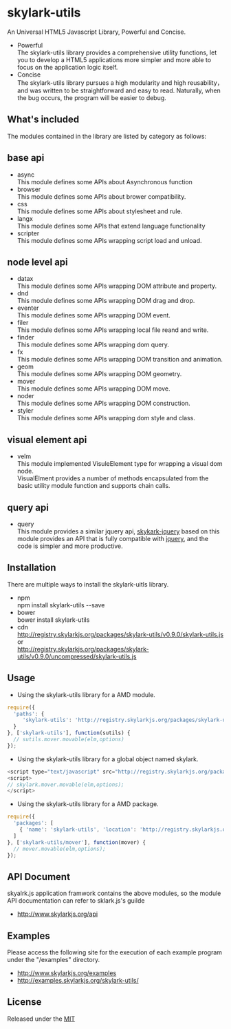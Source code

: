 # skylark-utils
An Universal HTML5 Javascript Library, Powerful and Concise.
- Powerful  
The skylark-utils library provides a comprehensive utility functions, let you to develop a HTML5 applications more simpler and more able to focus on the application logic itself.
- Concise  
The skylark-utils library pursues a high modularity and high reusability，and was written to be straightforward and easy to read. Naturally, when the bug occurs, the program will be easier to debug. 

## What's included
The modules contained in the library are listed by category as follows:

base api
-------------

- async  
This module defines some APIs about Asynchronous function
- browser  
This module defines some APIs about brower compatibility.
- css  
This module defines some APIs about stylesheet and rule.
- langx  
This module defines some APIs that extend language functionality
- scripter  
This module defines some APIs wrapping script load and unload.

node level api
----------------

- datax  
This module defines some APIs wrapping DOM attribute and property.
- dnd  
This module defines some APIs wrapping DOM drag and drop.
- eventer  
This module defines some APIs wrapping DOM event.
- filer  
This module defines some APIs wrapping local file reand and write.
- finder  
This module defines some APIs wrapping dom query.
- fx  
This module defines some APIs wrapping DOM transition and animation.
- geom  
This module defines some APIs wrapping DOM geometry.
- mover  
This module defines some APIs wrapping DOM move.
- noder  
This module defines some APIs wrapping DOM construction.
- styler  
This module defines some APIs wrapping dom style and class.

visual element api
-------------------
- velm  
This module implemented VisuleElement type for wrapping a visual dom node.  
VisualElment provides a number of methods encapsulated from the basic utility module function and supports chain calls.

query api
-------------

- query   
This module provides a similar jquery api,  [skykark-jquery](https://github.com/skylarkjs/skylark-jquery) based on this module provides an API that is fully compatible with [jquery](https://jquery.com/), and the code is simpler and more productive.


## Installation
There are multiple ways to install the skylark-uitls library. 
- npm  
npm install skylark-utils --save
- bower  
bower install skylark-utils
- cdn  
http://registry.skylarkjs.org/packages/skylark-utils/v0.9.0/skylark-utils.js    or  
http://registry.skylarkjs.org/packages/skylark-utils/v0.9.0/uncompressed/skylark-utils.js 

## Usage

- Using the skylark-utils library for a AMD module.  
```js
require({
  'paths': {
     'skylark-utils': 'http://registry.skylarkjs.org/packages/skylark-utils/v0.9.0/skylark-utils' 
  }
}, ['skylark-utils'], function(sutils) {
  // sutils.mover.movable(elm,options) 
});
```

- Using the skylark-utils library for a global object named skylark.  
```js
<script type="text/javascript" src="http://registry.skylarkjs.org/packages/skylark-utils/v0.9.0/skylark-utils.js"></script>
<script>
// skylark.mover.movable(elm,options);
</script>
```

- Using the skylark-utils library for a AMD package.  
```js
require({
  'packages': [
    { 'name': 'skylark-utils', 'location': 'http://registry.skylarkjs.org/packages/skylark-utils/v0.9.0/skylark-utils/' }
  ]
}, ['skylark-utils/mover'], function(mover) {
  // mover.movable(elm,options);
});
```

## API Document
skyalrk.js application framwork contains the above modules, so the module API documentation can refer to sklark.js's guilde

- http://www.skylarkjs.org/api

## Examples
Please access the following site for the execution of each example program under the "/examples" directory.

- http://www.skylarkjs.org/examples
- http://examples.skylarkjs.org/skylark-utils/

## License

Released under the [MIT](http://opensource.org/licenses/MIT)
